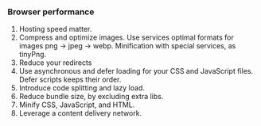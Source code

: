 ### Browser performance
1. Hosting speed matter.  
2. Compress and optimize images. Use services optimal formats for images png -> jpeg -> webp. Minification with special services, as tinyPng. 
3. Reduce your redirects
4. Use asynchronous and defer loading for your CSS and JavaScript files. Defer scripts keeps their order. 
5. Introduce code splitting and lazy load. 
6. Reduce bundle size, by excluding extra libs. 
7. Minify CSS, JavaScript, and HTML. 
8. Leverage a content delivery network. 
